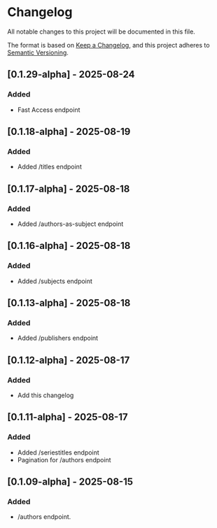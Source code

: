 # Changelog

All notable changes to this project will be documented in this file.

The format is based on [Keep a Changelog](https://keepachangelog.com/en/1.1.0/),
and this project adheres to [Semantic Versioning](https://semver.org/spec/v2.0.0.html).

## [0.1.29-alpha] - 2025-08-24

### Added

- Fast Access endpoint

## [0.1.18-alpha] - 2025-08-19

### Added

- Added /titles endpoint

## [0.1.17-alpha] - 2025-08-18

### Added

- Added /authors-as-subject endpoint

## [0.1.16-alpha] - 2025-08-18

### Added

- Added /subjects endpoint

## [0.1.13-alpha] - 2025-08-18

### Added

- Added /publishers endpoint

## [0.1.12-alpha] - 2025-08-17

### Added

- Add this changelog

## [0.1.11-alpha] - 2025-08-17

### Added

- Added /seriestitles endpoint
- Pagination for /authors endpoint

## [0.1.09-alpha] - 2025-08-15

### Added

- /authors endpoint.
